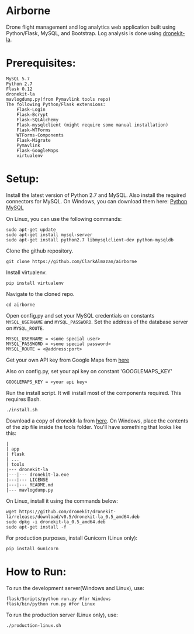 # Airborne
Drone flight management and log analytics web application built using Python/Flask, MySQL, and Bootstrap.
Log analysis is done using [dronekit-la](la.dronekit.io).

Prerequisites:
======
	MySQL 5.7	
	Python 2.7
	Flask 0.12
	dronekit-la
	mavlogdump.py(from Pymavlink tools repo)	
	The following Python/Flask extensions:		
		Flask-Login
		Flask-Bcrypt
		Flask-SQLAlchemy	
		Flask-mysqlclient (might require some manual installation)
		Flask-WTForms
		WTForms-Components
		Flask-Migrate
		Pymavlink
		Flask-GoogleMaps
		virtualenv

Setup:
======

Install the latest version of Python 2.7 and MySQL. Also install the required connectors for MySQL.
On Windows, you can download them here: [Python](https://www.python.org/downloads/windows/) [MySQL](https://dev.mysql.com/downloads/mysql/)

On Linux, you can use the following commands:

	sudo apt-get update
	sudo apt-get install mysql-server
	sudo apt-get install python2.7 libmysqlclient-dev python-mysqldb

Clone the github repository. 

	git clone https://github.com/ClarkAlmazan/airborne
Install virtualenv.

	pip install virtualenv

Navigate to the cloned repo.

	cd airborne

Open config.py and set your MySQL credentials on constants `MYSQL_USERNAME` and `MYSQL_PASSWORD`. Set the address of the database server on `MYSQL_ROUTE`.

	MYSQL_USERNAME = <some special user>
	MYSQL_PASSWORD = <some special password>
	MYSQL_ROUTE = <@address:port>
Get your own API key from Google Maps from [here](https://developers.google.com/maps/documentation/javascript/get-api-key)

Also on config.py, set your api key on constant 'GOOGLEMAPS_KEY'

	GOOGLEMAPS_KEY = <your api key>
Run the install script. It will install most of the components required. This requires Bash.

	./install.sh
Download a copy of dronekit-la from [here](https://github.com/dronekit/dronekit-la/releases/latest). 
On Windows, place the contents of the zip file inside the tools folder. You'll have something that looks like this:

	|
	| app
	| flask
	| ...
	| tools
	|--- dronekit-la
	|---|--- dronekit-la.exe
	|---|--- LICENSE
	|---|--- README.md
	|--- mavlogdump.py

On Linux, install it using the commands below:

	wget https://github.com/dronekit/dronekit-la/releases/download/v0.5/dronekit-la_0.5_amd64.deb
	sudo dpkg -i dronekit-la_0.5_amd64.deb
	sudo apt-get install -f

For production purposes, install Gunicorn (Linux only):

	pip install Gunicorn

How to Run:
=====

To run the development server(Windows and Linux), use:

	flask/Scripts/python run.py #for Windows
	flask/bin/python run.py #for Linux
To run the production server (Linux only), use:
	
	./production-linux.sh

